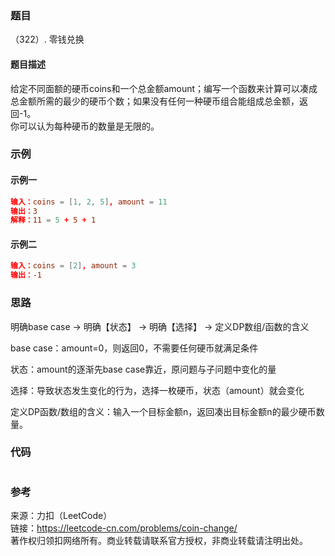 ### 题目

（322）. 零钱兑换

#### 题目描述

给定不同面额的硬币coins和一个总金额amount；编写一个函数来计算可以凑成总金额所需的最少的硬币个数；如果没有任何一种硬币组合能组成总金额，返回-1。  
你可以认为每种硬币的数量是无限的。

### 示例

#### 示例一

```conf
输入：coins = [1, 2, 5], amount = 11
输出：3
解释：11 = 5 + 5 + 1
```

#### 示例二

```conf
输入：coins = [2], amount = 3
输出：-1
```

### 思路

明确base case -> 明确【状态】 -> 明确【选择】 -> 定义DP数组/函数的含义

base case：amount=0，则返回0，不需要任何硬币就满足条件

状态：amount的逐渐先base case靠近，原问题与子问题中变化的量

选择：导致状态发生变化的行为，选择一枚硬币，状态（amount）就会变化

定义DP函数/数组的含义：输入一个目标金额n，返回凑出目标金额n的最少硬币数量。

### 代码

```golang

```

### 参考

来源：力扣（LeetCode）  
链接：<https://leetcode-cn.com/problems/coin-change/>  
著作权归领扣网络所有。商业转载请联系官方授权，非商业转载请注明出处。
